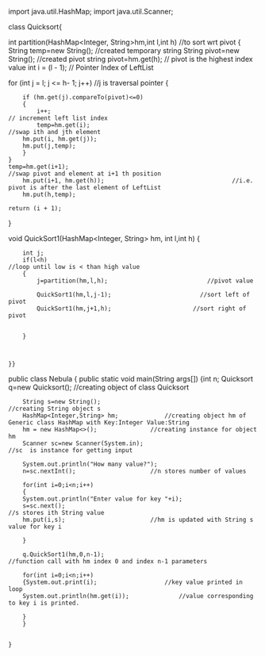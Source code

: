 
import java.util.HashMap;
import java.util.Scanner;


class Quicksort{
    
 int partition(HashMap<Integer, String>hm,int l,int h)   //to sort wrt pivot
{ 
     String temp=new String();                                       //created temporary string
        String pivot=new String();                                    //created pivot string
        pivot=hm.get(h);                                                 // pivot is the highest index value
    int i = (l - 1);                                                           // Pointer Index of LeftList   
   
     
  for (int j = l; j <= h- 1; j++)                                        //j is traversal pointer
    { 
        
        if (hm.get(j).compareTo(pivot)<=0) 
        { 
            i++;                                                                 // increment left list index
            temp=hm.get(i);                                             //swap ith and jth element
        hm.put(i, hm.get(j));
        hm.put(j,temp);
        } 
    } 
    temp=hm.get(i+1);                                                //swap pivot and element at i+1 th position
        hm.put(i+1, hm.get(h));                                    //i.e. pivot is after the last element of LeftList
        hm.put(h,temp);
        
    return (i + 1); 
}
    

   
    
void QuickSort1(HashMap<Integer, String> hm, int l,int h) {
        
        int j;
        if(l<h)                                                      //loop until low is < than high value
        {
            j=partition(hm,l,h);                            //pivot value
            
            QuickSort1(hm,l,j-1);                         //sort left of pivot                               
            QuickSort1(hm,j+1,h);                       //sort right of pivot
            
            
        }
        
        
        
    }}
public class Nebula {
    public static void main(String args[])
    {int n; 
        Quicksort q=new Quicksort();                                                   //creating object of class Quicksort

        String s=new String();                                                                //creating String object s
        HashMap<Integer,String> hm;				//creating object hm of Generic class HashMap with Key:Integer Value:String
        hm = new HashMap<>();				//creating instance for object hm
        Scanner sc=new Scanner(System.in);                                       //sc  is instance for getting input
        
        System.out.println("How many value?");
        n=sc.nextInt();  					//n stores number of values
        
        for(int i=0;i<n;i++)
        {
        System.out.println("Enter value for key "+i);
        s=sc.next();                                                                             //s stores ith String value
        hm.put(i,s); 						//hm is updated with String s value for key i
 
        }
        
        q.QuickSort1(hm,0,n-1);                                 		 //function call with hm index 0 and index n-1 parameters
        
        for(int i=0;i<n;i++)
        {System.out.print(i); 					//key value printed in loop
        System.out.println(hm.get(i));				//value corresponding to key i is printed.
        
        }
        }
        
        
    }
    
  

